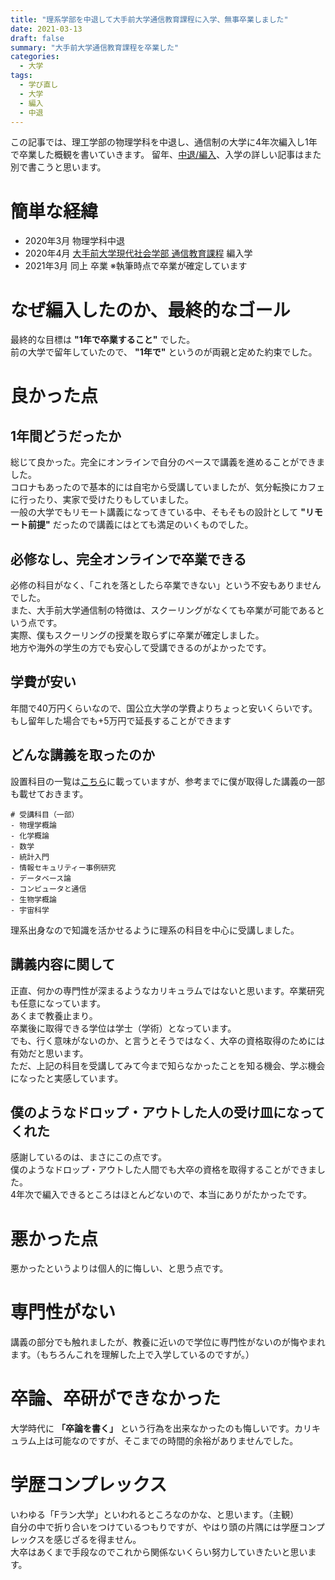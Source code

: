 ```yaml
---
title: "理系学部を中退して大手前大学通信教育課程に入学、無事卒業しました"
date: 2021-03-13
draft: false
summary: "大手前大学通信教育課程を卒業した"
categories:
  - 大学
tags:
  - 学び直し
  - 大学
  - 編入
  - 中退
---
```


この記事では、理工学部の物理学科を中退し、通信制の大学に4年次編入し1年で卒業した概観を書いていきます。
留年、[中退/編入](https://aseiide.hatenablog.com/entry/2020/07/30/171015)、入学の詳しい記事はまた別で書こうと思います。

# 簡単な経緯
- 2020年3月 物理学科中退
- 2020年4月 [大手前大学現代社会学部 通信教育課程](https://dec.otemae.ac.jp/) 編入学
- 2021年3月 同上 卒業 ※執筆時点で卒業が確定しています

# なぜ編入したのか、最終的なゴール
最終的な目標は **"1年で卒業すること"** でした。  
前の大学で留年していたので、 **"1年で"** というのが両親と定めた約束でした。

# 良かった点
## 1年間どうだったか
総じて良かった。完全にオンラインで自分のペースで講義を進めることができました。  
コロナもあったので基本的には自宅から受講していましたが、気分転換にカフェに行ったり、実家で受けたりもしていました。  
一般の大学でもリモート講義になってきている中、そもそもの設計として **"リモート前提"** だったので講義にはとても満足のいくものでした。  

## 必修なし、完全オンラインで卒業できる
必修の科目がなく、「これを落としたら卒業できない」という不安もありませんでした。  
また、大手前大学通信制の特徴は、スクーリングがなくても卒業が可能であるという点です。  
実際、僕もスクーリングの授業を取らずに卒業が確定しました。  
地方や海外の学生の方でも安心して受講できるのがよかったです。  

## 学費が安い
年間で40万円くらいなので、国公立大学の学費よりちょっと安いくらいです。  
もし留年した場合でも+5万円で延長することができます  


## どんな講義を取ったのか
設置科目の一覧は[こちら](https://dec.otemae.ac.jp/curriculum/curriculum.php)に載っていますが、参考までに僕が取得した講義の一部も載せておきます。

```
# 受講科目（一部）
- 物理学概論
- 化学概論
- 数学
- 統計入門
- 情報セキュリティー事例研究
- データベース論
- コンピュータと通信
- 生物学概論
- 宇宙科学
```

理系出身なので知識を活かせるように理系の科目を中心に受講しました。  


## 講義内容に関して
正直、何かの専門性が深まるようなカリキュラムではないと思います。卒業研究も任意になっています。  
あくまで教養止まり。  
卒業後に取得できる学位は学士（学術）となっています。  
でも、行く意味がないのか、と言うとそうではなく、大卒の資格取得のためには有効だと思います。  
ただ、上記の科目を受講してみて今まで知らなかったことを知る機会、学ぶ機会になったと実感しています。  


## 僕のようなドロップ・アウトした人の受け皿になってくれた
感謝しているのは、まさにこの点です。  
僕のようなドロップ・アウトした人間でも大卒の資格を取得することができました。  
4年次で編入できるところはほとんどないので、本当にありがたかったです。  

# 悪かった点
悪かったというよりは個人的に悔しい、と思う点です。  

# 専門性がない
講義の部分でも触れましたが、教養に近いので学位に専門性がないのが悔やまれます。（もちろんこれを理解した上で入学しているのですが。）

# 卒論、卒研ができなかった
大学時代に **「卒論を書く」** という行為を出来なかったのも悔しいです。カリキュラム上は可能なのですが、そこまでの時間的余裕がありませんでした。

# 学歴コンプレックス
いわゆる「Fラン大学」といわれるところなのかな、と思います。（主観）  
自分の中で折り合いをつけているつもりですが、やはり頭の片隅には学歴コンプレックスを感じざるを得ません。  
大卒はあくまで手段なのでこれから関係ないくらい努力していきたいと思います。  


